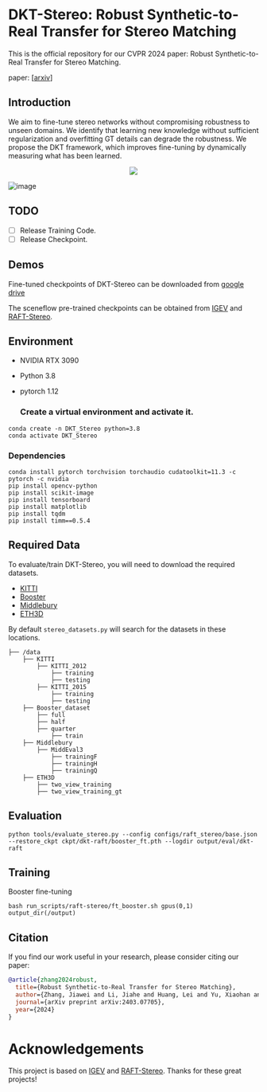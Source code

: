 # DKT-Stereo: Robust Synthetic-to-Real Transfer for Stereo Matching
This is the official repository for our CVPR 2024 paper: Robust Synthetic-to-Real Transfer for Stereo Matching.

paper: [[arxiv](https://arxiv.org/pdf/2403.07705)]

## Introduction
We aim to fine-tune stereo networks without compromising robustness to unseen domains. We identify that learning new knowledge without sufficient regularization and overfitting GT details can degrade the robustness. We propose the DKT framework, which improves fine-tuning by dynamically measuring what has been learned.


<p align="center">
  <img src="https://github.com/jiaw-z/DKT-Stereo/assets/66359549/9898679f-60c6-4624-92b4-4874a1ba3b53" />
</p>

![image](https://github.com/jiaw-z/DKT-Stereo/assets/66359549/3b115d58-f441-4d56-9bf4-67bf87b28ad6)




## TODO
- [ ] Release Training Code.
- [ ] Release Checkpoint.

## Demos
Fine-tuned checkpoints of DKT-Stereo can be downloaded from [google drive](https://drive.google.com/drive/folders/1EtBp8biVF21rYCc_gJHCW2sUkowWMPcR?usp=sharing)

The sceneflow pre-trained checkpoints can be obtained from [IGEV](https://github.com/gangweiX/IGEV) and [RAFT-Stereo](https://github.com/princeton-vl/RAFT-Stereo).

## Environment

* NVIDIA RTX 3090
* Python 3.8
* pytorch 1.12

  ### Create a virtual environment and activate it.

```
conda create -n DKT_Stereo python=3.8
conda activate DKT_Stereo
```
### Dependencies

```
conda install pytorch torchvision torchaudio cudatoolkit=11.3 -c pytorch -c nvidia
pip install opencv-python
pip install scikit-image
pip install tensorboard
pip install matplotlib 
pip install tqdm
pip install timm==0.5.4
```

## Required Data

To evaluate/train DKT-Stereo, you will need to download the required datasets. 
* [KITTI](http://www.cvlibs.net/datasets/kitti/eval_scene_flow.php?benchmark=stereo)
* [Booster](https://cvlab-unibo.github.io/booster-web/)
* [Middlebury](https://vision.middlebury.edu/stereo/submit3/)
* [ETH3D](https://www.eth3d.net/datasets#low-res-two-view-test-data)

By default `stereo_datasets.py` will search for the datasets in these locations. 

```
├── /data
    ├── KITTI
        ├── KITTI_2012
            ├── training
            ├── testing
        ├── KITTI_2015
            ├── training
            ├── testing
    ├── Booster_dataset
        ├── full
        ├── half
        ├── quarter
            ├── train
    ├── Middlebury
        ├── MiddEval3
            ├── trainingF
            ├── trainingH
            ├── trainingQ
    ├── ETH3D
        ├── two_view_training
        ├── two_view_training_gt

```

## Evaluation
```Shell
python tools/evaluate_stereo.py --config configs/raft_stereo/base.json --restore_ckpt ckpt/dkt-raft/booster_ft.pth --logdir output/eval/dkt-raft
```
## Training
Booster fine-tuning
```Shell
bash run_scripts/raft-stereo/ft_booster.sh gpus(0,1) output_dir(/output)
```


## Citation

If you find our work useful in your research, please consider citing our paper:

```bibtex
@article{zhang2024robust,
  title={Robust Synthetic-to-Real Transfer for Stereo Matching},
  author={Zhang, Jiawei and Li, Jiahe and Huang, Lei and Yu, Xiaohan and Gu, Lin and Zheng, Jin and Bai, Xiao},
  journal={arXiv preprint arXiv:2403.07705},
  year={2024}
}
```


# Acknowledgements

This project is based on [IGEV](https://github.com/gangweiX/IGEV) and [RAFT-Stereo](https://github.com/princeton-vl/RAFT-Stereo). Thanks for these great projects!
